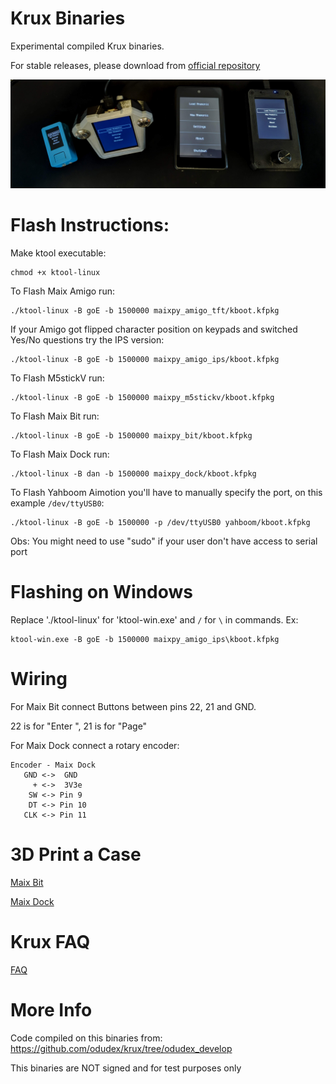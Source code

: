 # Krux Binaries
Experimental compiled Krux binaries.

For stable releases, please download from [official repository](https://github.com/selfcustody/krux/releases/latest)

![plot](./Images/all.jpeg)

# Flash Instructions:
Make ktool executable:
```
chmod +x ktool-linux 
```

To Flash Maix Amigo run:
```
./ktool-linux -B goE -b 1500000 maixpy_amigo_tft/kboot.kfpkg
```

If your Amigo got flipped character position on keypads and switched Yes/No questions try the IPS version:
```
./ktool-linux -B goE -b 1500000 maixpy_amigo_ips/kboot.kfpkg
```

To Flash M5stickV run:
```
./ktool-linux -B goE -b 1500000 maixpy_m5stickv/kboot.kfpkg
```

To Flash Maix Bit run:
```
./ktool-linux -B goE -b 1500000 maixpy_bit/kboot.kfpkg
```

To Flash Maix Dock run:
```
./ktool-linux -B dan -b 1500000 maixpy_dock/kboot.kfpkg
```

To Flash Yahboom Aimotion you'll have to manually specify the port, on this example `/dev/ttyUSB0`:
```
./ktool-linux -B goE -b 1500000 -p /dev/ttyUSB0 yahboom/kboot.kfpkg
```

Obs: You might need to use "sudo" if your user don't have access to serial port

# Flashing on Windows

Replace './ktool-linux' for 'ktool-win.exe' and `/` for `\` in commands. Ex:
```
ktool-win.exe -B goE -b 1500000 maixpy_amigo_ips\kboot.kfpkg
```


# Wiring

For Maix Bit connect Buttons between pins 22, 21 and GND.

22 is for "Enter ", 21 is for "Page"

For Maix Dock connect a rotary encoder:

```
Encoder - Maix Dock
   GND <->  GND
     + <->  3V3e
    SW <-> Pin 9
    DT <-> Pin 10
   CLK <-> Pin 11
```

# 3D Print a Case

[Maix Bit](https://github.com/odudex/MaixBitCase)

[Maix Dock](https://github.com/odudex/DockEncoderCase)

# Krux FAQ

[FAQ](https://selfcustody.github.io/krux/faq/)

# More Info
Code compiled on this binaries from: https://github.com/odudex/krux/tree/odudex_develop

This binaries are NOT signed and for test purposes only

